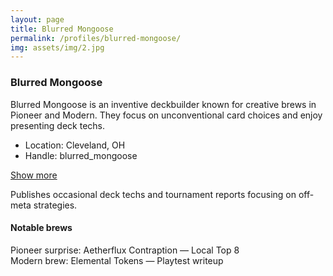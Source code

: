 ```yaml
---
layout: page
title: Blurred Mongoose
permalink: /profiles/blurred-mongoose/
img: assets/img/2.jpg
---
```


### Blurred Mongoose

<div class="profile">

Blurred Mongoose is an inventive deckbuilder known for creative brews in Pioneer and Modern. They focus on unconventional card choices and enjoy presenting deck techs.

- Location: Cleveland, OH
- Handle: blurred_mongoose

<div class="collapsible">
	<p>
		<a class="btn btn-sm btn-outline-primary" data-bs-toggle="collapse" href="#mongoose-more" role="button" aria-expanded="false" aria-controls="mongoose-more">Show more</a>
	</p>
	<div class="collapse" id="mongoose-more">
		<p>Publishes occasional deck techs and tournament reports focusing on off-meta strategies.</p>
	</div>
</div>

#### Notable brews

<div class="publications-grid">
	<div class="pub">Pioneer surprise: Aetherflux Contraption — Local Top 8</div>
	<div class="pub">Modern brew: Elemental Tokens — Playtest writeup</div>
</div>

</div>
